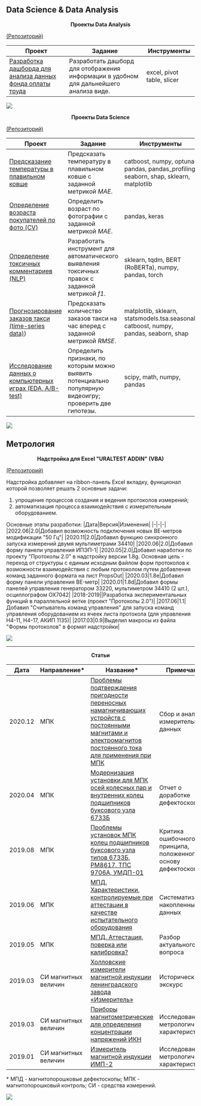 <a id='link1'></a>


## Data Science & Data Analysis



<p align="center">
<b>
Проекты Data Analysis
</b>
</p>

[(Репозиторий)](https://github.com/dinrar/da-projects)

| **Проект** | **Задание** | **Инструменты** |
|-|-|-|
| [Разработка дашборда для анализа данных фонда оплаты труда](https://github.com/dinrar/da-projects/tree/main/https:/wage_fund_dashboard) | Разработать дашборд для отображения информации в удобном для дальнейшего анализа виде. | excel, pivot table, slicer |

<a href="#link1"><img src='https://img.shields.io/badge/К началу-&#x21A9-blue'></a>


<p align="center">
<b>
Проекты Data Science
</b>
</p>

[(Репозиторий)](https://github.com/dinrar/ds-projects)

| **Проект** | **Задание** | **Инструменты** |
|-|-|-|
| [Предсказание температуры в плавильном ковше](https://github.com/dinrar/ds-projects/tree/main/melting_ladle_temperature) | Предсказать температуру в плавильном ковше с заданной метрикой *MAE*.  | catboost, numpy, optuna, pandas, pandas_profiling, seaborn, shap, sklearn, matplotlib |
| [Определение возраста покупателей по фото (CV)](https://github.com/dinrar/ds-projects/tree/main/age_determining_by_photo) | Определить возраст по фотографии с заданной метрикой *MAE*. | pandas, keras |
| [Определение токсичных комментариев (NLP)](https://github.com/dinrar/ds-projects/tree/main/toxic_comments_detection) | Разработать инструмент для автоматического выявления токсичных правок с заданной метрикой *f1*. | sklearn, tqdm, BERT (RoBERTa), numpy, pandas, torch |
| [Прогнозирование заказов такси (time-series data)](https://github.com/dinrar/ds-projects/tree/main/taxi_demand_prediction)) | Предсказать количество заказов такси на час вперед с заданной метрикой *RMSE*. | matplotlib, sklearn, statsmodels.tsa.seasonal, catboost, numpy, pandas, seaborn, shap |
| [Исследование данных о компьютерных играх (EDA, A/B-test)](https://github.com/dinrar/ds-projects/tree/main/video_games_research) | Определить признаки, по которым можно выявить потенциально популярную видеоигру; проверить две гипотезы. | scipy, math, numpy, pandas|

<a href="#link1"><img src='https://img.shields.io/badge/К началу-&#x21A9-blue'></a>

## Метрология

<p align="center">
<b>
Надстройка для Excel "URALTEST ADDIN" (VBA)
</b>
</p>

[(Репозиторий)](https://github.com/dinrar/uraltest-excel-addin-project)

Надстройка добавляет на ribbon-панель Excel вкладку, функционал которой позволяет решать 2 основные задачи:
1. упрощение процессов создания и ведения протоколов измерений;
2. автоматизация процесса взаимодействия с измерительным оборудованием.

Основные этапы разработки:
|Дата|Версия|Изменения|
|-|-|-|
|2022.06|2.0|Добавил возможность подключения новых ВЕ-метров модификации "50 Гц"|
|2020.11|2.0|Добавил функцию синхронного запуска измерений двумя мультиметрами 34410|
|2020.06|2.0|Добавил форму панели управления ИПЭП-1|
|2020.05|2.0|Добавил наработки по проекту "Протоколы 2.0" в надстройку версии 1.8g. Основная цель - переход от структуры с единым исходным файлом форм протоколов к возможности взаимодействия с любым протоколом путем добавления команд заданного формата на лист PropsOut|
|2020.03|1.8e|Добавил форму панели управления BE-метр|
|2020.01|1.8d|Добавил формы панелей управления генератором 33220,  мультиметром 34410 (2 шт.), осциллографом OX7042|
|2018-2019||Разработка экспериментальных функций в параллельной ветке (проект "Протоколы 2.0")|
|2017.06|1.1|Добавил "Считыватель команд управления" для запуска команд управления оборудованием из ячеек листа протокола (для управления Н4-11, Н4-17, АКИП 1135)|
|2017.03|0.9|Выделил макросы из файла "Формы протоколов" в формат надстройки|

<a href="#link1"><img src='https://img.shields.io/badge/К началу-&#x21A9-blue'></a>
___

<p align="center">
<b>
Статьи
</b>
</p>

|Дата|Направление*|Название*|Примечание|
|-|-|-|-|
|2020.12|МПК|[Проблемы подтверждения пригодности переносных намагничивающих устройств с постоянными магнитами и электромагнитов постоянного тока для применения при МПК](https://vk.com/@metrazbor-pm)|Сбор и анализ измерительных данных|
|2020.04|МПК|[Модернизация установки для МПК осей колесных пар и внутренних колец подшипников буксового узла 6733Б](https://vk.com/@metrazbor-6733b)|Отчет о доработке дефектоскопа|
|2019.08|МПК|[Проблемы установок МПК колец подшипников буксового узла типов 6733Б, РМ8617, ТПС 9706А, УМДП-01](https://vk.com/@metrazbor-mpd-rings)|Критика ошибочного принципа, положенного в основу дефектоскопов|
|2019.06|МПК|[МПД. Характеристики, контролируемые при аттестации в качестве испытательного оборудования](https://vk.com/@metrazbor-mpd-props)|Систематизация накопленных данных|
|2019.05|МПК|[МПД. Аттестация, поверка или калибровка?](https://vk.com/@metrazbor-mpd)|Разбор актуального вопроса|
|2019.03|СИ магнитных величин|[Холловские измерители магнитной индукции ленинградского завода «Измеритель»](https://vk.com/@metrazbor-sh1-8)|Исторический экскурс|
|2019.03|СИ магнитных величин|[Приборы магнитометрические для определения концентрации напряжений ИКН](https://vk.com/@metrazbor-ikn)|Исследование метрологических характеристик|
|2019.01|СИ магнитных величин|[Измеритель магнитной индукции ИМП-2](https://vk.com/@metrazbor-imp-2)|Исследование метрологических характеристик|

\* МПД - магнитопорошковые дефектоскопы; МПК - магнитопорошковый контроль; СИ - средства измерений.

<a href="#link1"><img src='https://img.shields.io/badge/К началу-&#x21A9-blue'></a>
